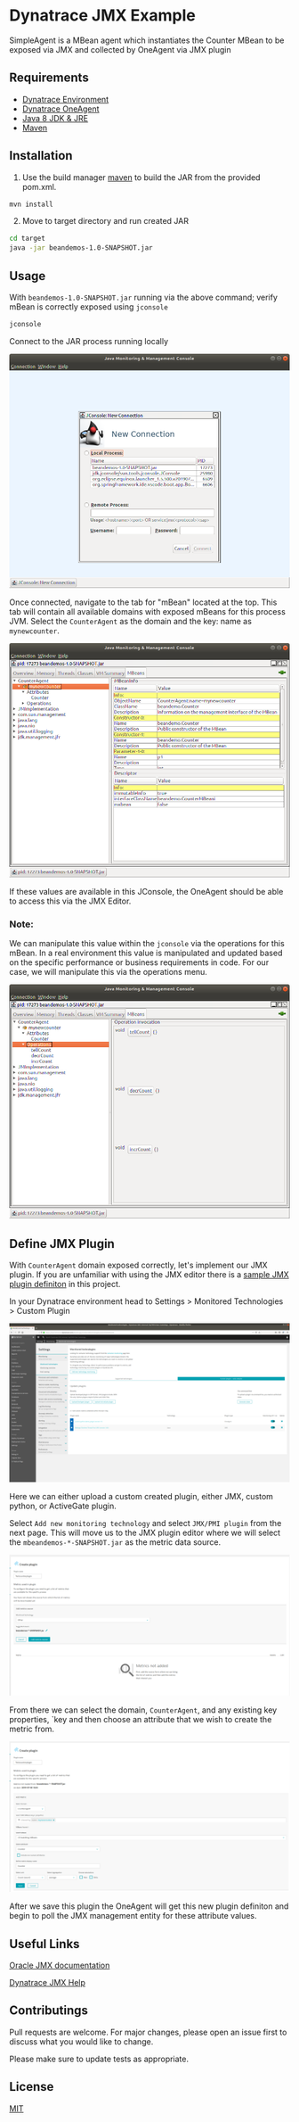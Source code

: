 # Dynatrace JMX Example

SimpleAgent is a MBean agent which instantiates the Counter MBean to be exposed via JMX and collected by OneAgent via JMX plugin

## Requirements

* [Dynatrace Environment](https://www.dynatrace.com)
* [Dynatrace OneAgent](https://www.dynatrace.com/support/help/setup-and-configuration/dynatrace-oneagent/?_ga=2.221182296.1514778248.1564415516-750526508.1562951654)
* [Java 8 JDK & JRE](https://docs.oracle.com/javase/8/docs/technotes/guides/install/install_overview.html)
* [Maven](https://maven.apache.org/download.cgi)

## Installation

1. Use the build manager [maven](https://maven.apache.org/download.cgi) to build the JAR from the provided pom.xml.

```bash
mvn install
```
2. Move to target directory and run created JAR
```bash
cd target
java -jar beandemos-1.0-SNAPSHOT.jar
```
## Usage

With `beandemos-1.0-SNAPSHOT.jar` running via the above command; verify mBean is correctly exposed using `jconsole`

```bash
jconsole
```
Connect to the JAR process running locally

![Java Console start page](images/jconsole.png)

Once connected, navigate to the tab for "mBean" located at the top. This tab will contain all available domains with exposed mBeans for this process JVM. Select the `CounterAgent` as the domain and the key: name as `mynewcounter`.

![Java console mbean tab & exposed domains](images/jconsolembean.png)

If these values are available in this JConsole, the OneAgent should be able to access this via the JMX Editor.

### Note:

We can manipulate this value within the `jconsole` via the operations for this mBean. In a real environment this value is manipulated and updated based on the specific performance or business requirements in code. For our case, we will manipulate this via the operations menu.

![Java Console Operations](images/operations.png)

## Define JMX Plugin
With `CounterAgent` domain exposed correctly, let's implement our JMX plugin. If you are unfamiliar with using the JMX editor there is a [sample JMX plugin definiton](plugin.json) in this project.

In your Dynatrace environment head to Settings > Monitored Technologies > Custom Plugin

![Dynatrace Custom Plugins page](images/customplugins.png)

Here we can either upload a custom created plugin, either JMX, custom python, or ActiveGate plugin.

Select `Add new monitoring technology` and select `JMX/PMI plugin` from the next page. This will move us to the JMX plugin editor where we will select the `mbeandemos-*-SNAPSHOT.jar` as the metric data source.

![Dynatrace JMX editor - Metric source](images/plugindatasource.png)

From there we can select the domain, `CounterAgent`, and any existing key properties, `key and then choose an attribute that we wish to create the metric from.

![Dynatrace JMX editor - Metric selection](images/pluginmetricdef.png)

After we save this plugin the OneAgent will get this new plugin definiton and begin to poll the JMX management entity for these attribute values. 

## Useful Links

[Oracle JMX documentation](https://www.oracle.com/technetwork/java/javase/tech/javamanagement-140525.html)

[Dynatrace JMX Help](https://www.dynatrace.com/support/help/shortlink/plugins-java)


## Contributings
Pull requests are welcome. For major changes, please open an issue first to discuss what you would like to change.

Please make sure to update tests as appropriate.

## License
[MIT](https://choosealicense.com/licenses/mit/)